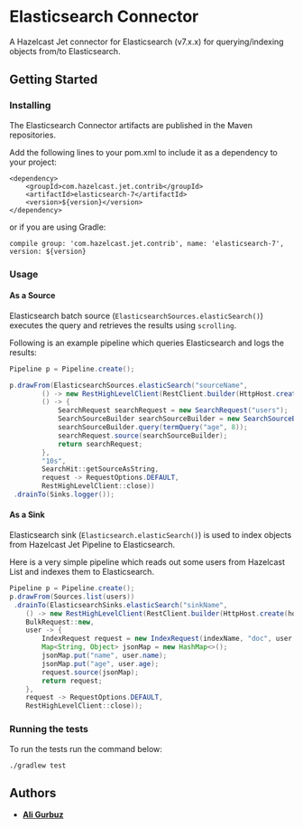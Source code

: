 # Elasticsearch Connector

A Hazelcast Jet connector for Elasticsearch (v7.x.x) for querying/indexing objects
from/to Elasticsearch.

## Getting Started

### Installing

The Elasticsearch Connector artifacts are published in the Maven repositories.

Add the following lines to your pom.xml to include it as a dependency to your project:

```
<dependency>
    <groupId>com.hazelcast.jet.contrib</groupId>
    <artifactId>elasticsearch-7</artifactId>
    <version>${version}</version>
</dependency>
```

or if you are using Gradle: 
```
compile group: 'com.hazelcast.jet.contrib', name: 'elasticsearch-7', version: ${version}
```

### Usage

#### As a Source

Elasticsearch batch source (`ElasticsearchSources.elasticSearch()`) executes
the query and retrieves the results using `scrolling`.

Following is an example pipeline which queries Elasticsearch and logs the
results:

```java
Pipeline p = Pipeline.create();

p.drawFrom(ElasticsearchSources.elasticSearch("sourceName",
        () -> new RestHighLevelClient(RestClient.builder(HttpHost.create(hostAddress))),
        () -> {
            SearchRequest searchRequest = new SearchRequest("users");
            SearchSourceBuilder searchSourceBuilder = new SearchSourceBuilder();
            searchSourceBuilder.query(termQuery("age", 8));
            searchRequest.source(searchSourceBuilder);
            return searchRequest;
        },
        "10s",
        SearchHit::getSourceAsString,
        request -> RequestOptions.DEFAULT,
        RestHighLevelClient::close))
 .drainTo(Sinks.logger());
``` 

#### As a Sink

Elasticsearch sink (`Elasticsearch.elasticSearch()`) is used to index objects from 
Hazelcast Jet Pipeline to Elasticsearch.

Here is a very simple pipeline which reads out some users from Hazelcast
List and indexes them to Elasticsearch.

```java
Pipeline p = Pipeline.create();
p.drawFrom(Sources.list(users))
 .drainTo(ElasticsearchSinks.elasticSearch("sinkName",
    () -> new RestHighLevelClient(RestClient.builder(HttpHost.create(hostAddress))),
    BulkRequest::new,
    user -> {
        IndexRequest request = new IndexRequest(indexName, "doc", user.id);
        Map<String, Object> jsonMap = new HashMap<>();
        jsonMap.put("name", user.name);
        jsonMap.put("age", user.age);
        request.source(jsonMap);
        return request;
    },
    request -> RequestOptions.DEFAULT,
    RestHighLevelClient::close));
```

### Running the tests

To run the tests run the command below: 

```
./gradlew test
```

## Authors

* **[Ali Gurbuz](https://github.com/gurbuzali)**
